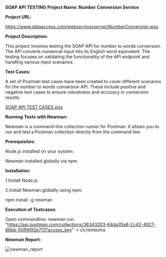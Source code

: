 **SOAP API TESTING**
**Project Name: Number Conversion Service**

**Project URL:**

https://www.dataaccess.com/webservicesserver/NumberConversion.wso

**Project Description:**

This project involves testing the SOAP API for number to words conversion. The API converts numerical input into its English word equivalent. The testing focuses on validating the functionality of the API endpoint and handling various input scenarios.

**Test Cases:**

A set of Postman test cases have been created to cover different scenarios for the number to words conversion API. These include positive and negative test cases to ensure robustness and accuracy in conversion results.

[SOAP API TEST CASES.xlsx](https://github.com/user-attachments/files/16332146/SOAP.API.TEST.CASES.xlsx)


**Running Tests with Newman:**

Newman is a command-line collection runner for Postman. It allows you to run and test a Postman collection directly from the command line.

**Prerequisites:**

Node.js installed on your system.

Newman installed globally via npm.

**Installation:**

1.Install Node.js.

2.Install Newman globally using npm:

  npm install -g newman
  
**Execution of Testcases:**

Open commandline: newman run "https://api.postman.com/collections/36343203-64da35a8-2c42-4927-86bb-50ff4f92e7f3?access_key" -r cli,htmlextra


**Newman Report:**

![newman_report](https://github.com/user-attachments/assets/21356c43-d890-4f00-8e65-48f128a86146)
